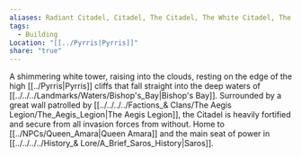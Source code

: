 ```yaml
---
aliases: Radiant Citadel, Citadel, The Citadel, The White Citadel, The Radiant White Citadel, The White Tower
tags:
  - Building
Location: "[[../Pyrris|Pyrris]]"
share: "true"
---
```


A shimmering white tower, raising into the clouds, resting on the edge of the high [[../Pyrris|Pyrris]] cliffs that fall straight into the deep waters of [[../../../Landmarks/Waters/Bishop's_Bay|Bishop's Bay]]. Surrounded by a great wall patrolled by [[../../../../Factions_& Clans/The Aegis Legion/The_Aegis_Legion|The Aegis Legion]], the Citadel is heavily fortified and secure from all invasion forces from without. Home to [[../NPCs/Queen_Amara|Queen Amara]] and the main seat of power in [[../../../../History_& Lore/A_Brief_Saros_History|Saros]].